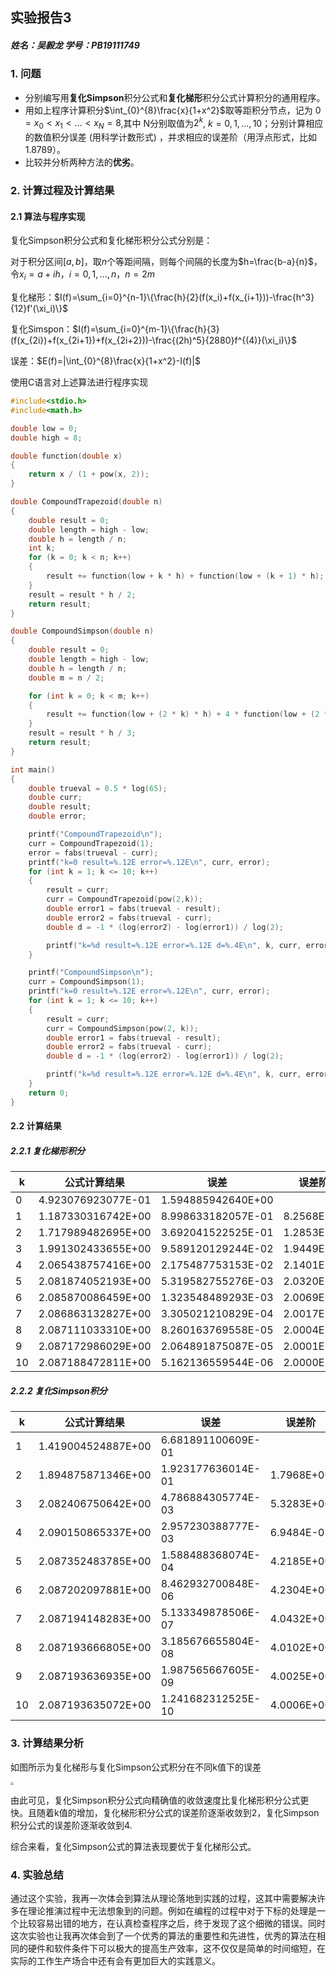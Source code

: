 ## 实验报告3

##### 姓名：吴毅龙    学号：PB19111749

### 1. 问题

* 分别编写用**复化Simpson**积分公式和**复化梯形**积分公式计算积分的通用程序。
* 用如上程序计算积分$\int_{0}^{8}\frac{x}{1+x^2}$取等距积分节点，记为 $0=x_0< x_1<… < x_N=8$,其中 N分别取值为$2^k$, $k=0,1,…,10$；分别计算相应的数值积分误差 (用科学计数形式) ，并求相应的误差阶（用浮点形式，比如$1.8789$）。
* 比较并分析两种方法的**优劣**。



### 2. 计算过程及计算结果

#### 2.1 算法与程序实现

复化Simpson积分公式和复化梯形积分公式分别是：

对于积分区间$[a,b]$，取$n$个等距间隔，则每个间隔的长度为$h=\frac{b-a}{n}$，令$x_i=a+ih$，$i=0,1,...,n$，$n=2m$

复化梯形：$I(f)=\sum_{i=0}^{n-1}\{\frac{h}{2}(f(x_i)+f(x_{i+1}))-\frac{h^3}{12}f'(\xi_i)\}$

复化Simspon：$I(f)=\sum_{i=0}^{m-1}\{\frac{h}{3}(f(x_{2i})+f(x_{2i+1})+f(x_{2i+2}))-\frac{(2h)^5}{2880}f^{(4)}(\xi_i)\}$

误差：$E(f)=|\int_{0}^{8}\frac{x}{1+x^2}-I(f)|$

使用C语言对上述算法进行程序实现

```C
#include<stdio.h>
#include<math.h>

double low = 0;
double high = 8;

double function(double x)
{
	return x / (1 + pow(x, 2));
}

double CompoundTrapezoid(double n)
{
	double result = 0;
	double length = high - low;
	double h = length / n;
	int k;
	for (k = 0; k < n; k++)
	{
		result += function(low + k * h) + function(low + (k + 1) * h);
	}
	result = result * h / 2;
	return result;
}

double CompoundSimpson(double n)
{
	double result = 0;
	double length = high - low;
	double h = length / n;
	double m = n / 2;

	for (int k = 0; k < m; k++)
	{
		result += function(low + (2 * k) * h) + 4 * function(low + (2 * k + 1) * h) + function(low + (2 * k + 2) * h);
	}
	result = result * h / 3;
	return result;
}

int main()
{
	double trueval = 0.5 * log(65);
	double curr;
	double result;
	double error;

	printf("CompoundTrapezoid\n");
	curr = CompoundTrapezoid(1);
	error = fabs(trueval - curr);
	printf("k=0 result=%.12E error=%.12E\n", curr, error);
	for (int k = 1; k <= 10; k++)
	{
		result = curr;
		curr = CompoundTrapezoid(pow(2,k));
		double error1 = fabs(trueval - result);
		double error2 = fabs(trueval - curr);
		double d = -1 * (log(error2) - log(error1)) / log(2);

		printf("k=%d result=%.12E error=%.12E d=%.4E\n", k, curr, error2, d);
	}

	printf("CompoundSimpson\n");
	curr = CompoundSimpson(1);
	printf("k=0 result=%.12E error=%.12E\n", curr, error);
	for (int k = 1; k <= 10; k++)
	{
		result = curr;
		curr = CompoundSimpson(pow(2, k));
		double error1 = fabs(trueval - result);
		double error2 = fabs(trueval - curr);
		double d = -1 * (log(error2) - log(error1)) / log(2);

		printf("k=%d result=%.12E error=%.12E d=%.4E\n", k, curr, error2, d);
	}
	return 0;
}
```

#### 2.2 计算结果
##### 2.2.1 复化梯形积分

| k    | 公式计算结果       | 误差               | 误差阶     |
| ---- | ------------------ | ------------------ | ---------- |
| 0    | 4.923076923077E-01 | 1.594885942640E+00 |            |
| 1    | 1.187330316742E+00 | 8.998633182057E-01 | 8.2568E-01 |
| 2    | 1.717989482695E+00 | 3.692041522525E-01 | 1.2853E+00 |
| 3    | 1.991302433655E+00 | 9.589120129244E-02 | 1.9449E+00 |
| 4    | 2.065438757416E+00 | 2.175487753153E-02 | 2.1401E+00 |
| 5    | 2.081874052193E+00 | 5.319582755276E-03 | 2.0320E+00 |
| 6    | 2.085870086459E+00 | 1.323548489293E-03 | 2.0069E+00 |
| 7    | 2.086863132827E+00 | 3.305021210829E-04 | 2.0017E+00 |
| 8    | 2.087111033310E+00 | 8.260163769558E-05 | 2.0004E+00 |
| 9    | 2.087172986029E+00 | 2.064891875087E-05 | 2.0001E+00 |
| 10   | 2.087188472811E+00 | 5.162136559544E-06 | 2.0000E+00 |




##### 2.2.2 复化Simpson积分

| k    | 公式计算结果       | 误差               | 误差阶      |
| ---- | ------------------ | ------------------ | ----------- |
| 1    | 1.419004524887E+00 | 6.681891100609E-01 |  |
| 2    | 1.894875871346E+00 | 1.923177636014E-01 | 1.7968E+00  |
| 3    | 2.082406750642E+00 | 4.786884305774E-03 | 5.3283E+00  |
| 4    | 2.090150865337E+00 | 2.957230388777E-03 | 6.9484E-01  |
| 5    | 2.087352483785E+00 | 1.588488368074E-04 | 4.2185E+00  |
| 6    | 2.087202097881E+00 | 8.462932700848E-06 | 4.2304E+00  |
| 7    | 2.087194148283E+00 | 5.133349878506E-07 | 4.0432E+00  |
| 8    | 2.087193666805E+00 | 3.185676655804E-08 | 4.0102E+00  |
| 9    | 2.087193636935E+00 | 1.987565667605E-09 | 4.0025E+00  |
| 10   | 2.087193635072E+00 | 1.241682312525E-10 | 4.0006E+00  |

### 3. 计算结果分析

如图所示为复化梯形与复化Simpson公式积分在不同k值下的误差

<img src="F:\Study_Sources\2021autumn\Calculation method\Lab\Lab03\images\002.png" style="zoom: 33%;" />

由此可见，复化Simpson积分公式向精确值的收敛速度比复化梯形积分公式更快。且随着k值的增加，复化梯形积分公式的误差阶逐渐收敛到2，复化Simpson积分公式的误差阶逐渐收敛到4.

综合来看，复化Simpson公式的算法表现要优于复化梯形公式。

### 4. 实验总结

通过这个实验，我再一次体会到算法从理论落地到实践的过程，这其中需要解决许多在理论推演过程中无法想象到的问题。例如在编程的过程中对于下标的处理是一个比较容易出错的地方，在认真检查程序之后，终于发现了这个细微的错误。同时这次实验也让我再次体会到了一个优秀的算法的重要性和先进性，优秀的算法在相同的硬件和软件条件下可以极大的提高生产效率，这不仅仅是简单的时间缩短，在实际的工作生产场合中还有会有更加巨大的实践意义。



